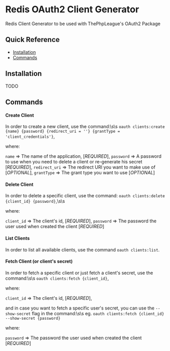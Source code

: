 # Redis OAuth2 Client Generator

Redis Client Generator to be used with ThePhpLeague's OAuth2 Package

## Quick Reference

 - [Installation](#installation)
 - [Commands](#commands)

## Installation

TODO

## Commands

#### Create Client

In order to create a new client, use the command:\s\s
`oauth clients:create {name} {password} {redirect_uri = ''} {grantType = 'client_credentials'}`,

where:

`name` => The name of the application, [*REQUIRED*],
`password` => A password to use when you need to delete a client or re-generate his secret [*REQUIRED*],
`redirect_uri` => The redirect URI you want to make use of [*OPTIONAL*],
`grantType` => The grant type you want to use [*OPTIONAL*]

#### Delete Client

In order to delete a specific client, use the command:
`oauth clients:delete {client_id} {password}`,\s\s

where:

`client_id` => The client's id, [*REQUIRED*],
`password` => The password the user used when created the client [*REQUIRED*]

#### List Clients

In order to list all available clients, use the command `oauth clients:list`.

#### Fetch Client (or client's secret)

In order to fetch a specific client or just fetch a client's secret, use the command:\s\s
`oauth clients:fetch {client_id}`,

where:

`client_id` => The client's id, [*REQUIRED*],

and in case you want to fetch a specific user's secret, you can use the `--show-secret` flag in the command:\s\s
eg. `oauth clients:fetch {client_id} --show-secret {password}`

where:

`password` => The password the user used when created the client [*REQUIRED*]
